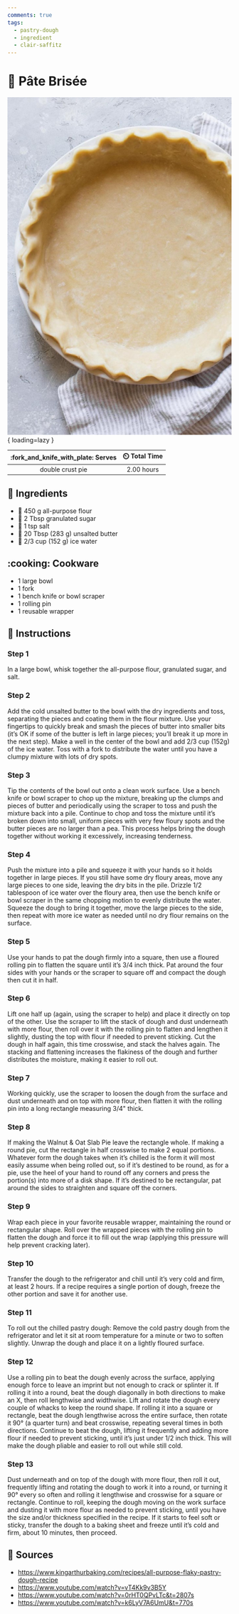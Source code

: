 ```yaml
---
comments: true
tags:
  - pastry-dough
  - ingredient
  - clair-saffitz
---
```

# :pie: Pâte Brisée

![Pâte Brisée][1]{ loading=lazy }

| :fork_and_knife_with_plate: Serves | :timer_clock: Total Time |
|:----------------------------------:|:-----------------------: |
| double crust pie | 2.00 hours |

## :salt: Ingredients

- :ear_of_rice: 450 g all-purpose flour
- :candy: 2 Tbsp granulated sugar
- :salt: 1 tsp salt
- :butter: 20 Tbsp (283 g) unsalted butter
- :ice_cube: 2/3 cup (152 g) ice water

## :cooking: Cookware

- 1 large bowl
- 1 fork
- 1 bench knife or bowl scraper
- 1 rolling pin
- 1 reusable wrapper

## :pencil: Instructions

### Step 1

In a large bowl, whisk together the all-purpose flour, granulated sugar, and salt.

### Step 2

Add the cold unsalted butter to the bowl with the dry ingredients and toss, separating the pieces and coating them in
the flour mixture. Use your fingertips to quickly break and smash the pieces of butter into smaller bits (it’s OK if
some of the butter is left in large pieces; you’ll break it up more in the next step). Make a well in the center of
the bowl and add 2/3 cup (152g) of the ice water. Toss with a fork to distribute the water until you have a clumpy
mixture with lots of dry spots.

### Step 3

Tip the contents of the bowl out onto a clean work surface. Use a bench knife or bowl scraper to chop up the mixture,
breaking up the clumps and pieces of butter and periodically using the scraper to toss and push the mixture back into a
pile. Continue to chop and toss the mixture until it’s broken down into small, uniform pieces with very few floury
spots and the butter pieces are no larger than a pea. This process helps bring the dough together without working it
excessively, increasing tenderness.

### Step 4

Push the mixture into a pile and squeeze it with your hands so it holds together in large pieces. If you still have some
dry floury areas, move any large pieces to one side, leaving the dry bits in the pile. Drizzle 1/2 tablespoon of ice
water over the floury area, then use the bench knife or bowl scraper in the same chopping motion to evenly distribute
the water. Squeeze the dough to bring it together, move the large pieces to the side, then repeat with more ice water as
needed until no dry flour remains on the surface.

### Step 5

Use your hands to pat the dough firmly into a square, then use a floured rolling pin to flatten the square until it’s
3/4 inch thick. Pat around the four sides with your hands or the scraper to square off and compact the dough then cut it
in half.

### Step 6

Lift one half up (again, using the scraper to help) and place it directly on top of the other. Use the scraper to lift
the stack of dough and dust underneath with more flour, then roll over it with the rolling pin to flatten and lengthen
it slightly, dusting the top with flour if needed to prevent sticking. Cut the dough in half again, this time crosswise,
and stack the halves again. The stacking and flattening increases the flakiness of the dough and further distributes the
moisture, making it easier to roll out.

### Step 7

Working quickly, use the scraper to loosen the dough from the surface and dust underneath and on top with more flour,
then flatten it with the rolling pin into a long rectangle measuring 3/4" thick.

### Step 8

If making the Walnut & Oat Slab Pie leave the rectangle whole. If making a round pie, cut the rectangle in half
crosswise to make 2 equal portions. Whatever form the dough takes when it’s chilled is the form it will most easily
assume when being rolled out, so if it’s destined to be round, as for a pie, use the heel of your hand to round off
any corners and press the portion(s) into more of a disk shape. If it’s destined to be rectangular, pat around the
sides to straighten and square off the corners.

### Step 9

Wrap each piece in your favorite reusable wrapper, maintaining the round or rectangular shape. Roll over the wrapped
pieces with the rolling pin to flatten the dough and force it to fill out the wrap (applying this pressure will help
prevent cracking later).

### Step 10

Transfer the dough to the refrigerator and chill until it’s very cold and firm, at least 2 hours. If a recipe requires
a single portion of dough, freeze the other portion and save it for another use.

### Step 11

To roll out the chilled pastry dough: Remove the cold pastry dough from the refrigerator and let it sit at room
temperature for a minute or two to soften slightly. Unwrap the dough and place it on a lightly floured surface.

### Step 12

Use a rolling pin to beat the dough evenly across the surface, applying enough force to leave an imprint but not enough
to crack or splinter it. If rolling it into a round, beat the dough diagonally in both directions to make an X, then
roll lengthwise and widthwise. Lift and rotate the dough every couple of whacks to keep the round shape. If rolling it
into a square or rectangle, beat the dough lengthwise across the entire surface, then rotate it 90° (a quarter turn)
and beat crosswise, repeating several times in both directions. Continue to beat the dough, lifting it frequently and
adding more flour if needed to prevent sticking, until it’s just under 1/2 inch thick. This will make the dough
pliable and easier to roll out while still cold.

### Step 13

Dust underneath and on top of the dough with more flour, then roll it out, frequently lifting and rotating the dough to
work it into a round, or turning it 90° every so often and rolling it lengthwise and crosswise for a square or
rectangle. Continue to roll, keeping the dough moving on the work surface and dusting it with more flour as needed to
prevent sticking, until you have the size and/or thickness specified in the recipe. If it starts to feel soft or sticky,
transfer the dough to a baking sheet and freeze until it’s cold and firm, about 10 minutes, then proceed.

## :link: Sources

- <https://www.kingarthurbaking.com/recipes/all-purpose-flaky-pastry-dough-recipe>
- <https://www.youtube.com/watch?v=vT4Kk9v3B5Y>
- <https://www.youtube.com/watch?v=0rHT0QPvLTc&t=2807s>
- <https://www.youtube.com/watch?v=k6LyV7A6UmU&t=770s>

[1]: <../../assets/images/pâte-brisée.jpg>
